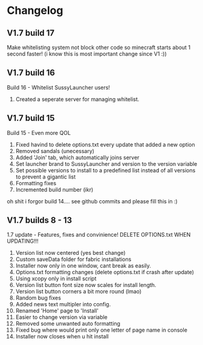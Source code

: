 
# Changelog

## V1.7 build 17

Make whitelisting system not block other code so minecraft starts about 1 second faster! (i know this is most important change since V1 :))

## V1.7 build 16

Build 16 - Whitelist SussyLauncher users!

1. Created a seperate server for managing whitelist.

## V1.7 build 15

Build 15 - Even more QOL

1. Fixed havind to delete options.txt every update that added a new option
2. Removed sandals (unecessary)
3. Added 'Join' tab, which automatically joins server
4. Set launcher brand to SussyLauncher and version to the version variable
5. Set possible versions to install to a predefined list instead of all versions to prevent a gigantic list
6. Formatting fixes
7. Incremented build number (ikr)

oh shit i forgor build 14.... see github commits and please fill this in :)

## V1.7 builds 8 - 13

1.7 update - Features, fixes and convinience!
DELETE OPTIONS.txt WHEN UPDATING!!!

1. Version list now centered (yes best change)
2. Custom saveData folder for fabric installations
3. Installer now only in one window, cant break as easily.
4. Options.txt formatting changes (delete options.txt if crash after update)
5. Using xcopy only in install script
6. Version list button font size now scales for install length.
7. Version list button corners a bit more round (lmao)
8. Random bug fixes
9. Added news text multipler into config.
10. Renamed 'Home' page to 'Install'
11. Easier to change version via variable
12. Removed some unwanted auto formatting
13. Fixed bug where would print only one letter of page name in console
14. Installer now closes when u hit install
